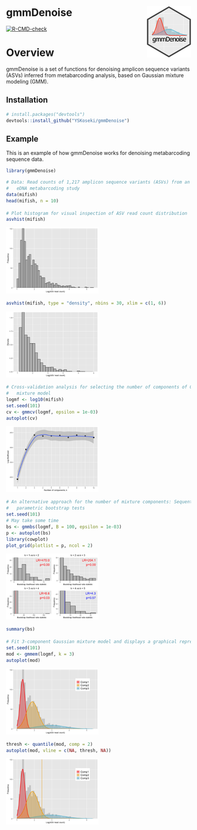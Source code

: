 
<!-- README.md is generated from README.Rmd. Please edit that file -->

# gmmDenoise <img src="man/figures/logo.png" align="right" width="120" />

<!-- badges: start -->

[![R-CMD-check](https://github.com/YSKoseki/gmmDenoise/workflows/R-CMD-check/badge.svg)](https://github.com/YSKoseki/gmmDenoise/actions)
<!-- badges: end -->

# Overview

gmmDenoise is a set of functions for denoising amplicon sequence
variants (ASVs) inferred from metabarcoding analysis, based on Gaussian
mixture modeling (GMM).

## Installation

``` r
# install.packages("devtools")
devtools::install_github("YSKoseki/gmmDenoise")
```

## Example

This is an example of how gmmDenoise works for denoising metabarcoding
sequence data.

``` r
library(gmmDenoise)
```

``` r
# Data: Read counts of 1,217 amplicon sequence variants (ASVs) from an
#   eDNA metabarcoding study
data(mifish)
head(mifish, n = 10)

# Plot histogram for visual inspection of ASV read count distribution
asvhist(mifish)
```

<img src="man/figures/README-example-1.png" width="50%" />

``` r
asvhist(mifish, type = "density", nbins = 30, xlim = c(1, 6))
```

<img src="man/figures/README-example-2.png" width="50%" />

``` r
# Cross-validation analysis for selecting the number of components of Gaussian
#   mixture model
logmf <- log10(mifish)
set.seed(101)
cv <- gmmcv(logmf, epsilon = 1e-03)
autoplot(cv)
```

<img src="man/figures/README-example-3.png" width="50%" />

``` r
# An alternative approach for the number of mixture components: Sequential
#   parametric bootstrap tests 
set.seed(101)
# May take some time
bs <- gmmbs(logmf, B = 100, epsilon = 1e-03)
p <- autoplot(bs)
library(cowplot)
plot_grid(plotlist = p, ncol = 2)
```

<img src="man/figures/README-example-4.png" width="50%" />

``` r
summary(bs)

# Fit 3-component Gaussian mixture model and displays a graphical representation of the output
set.seed(101)
mod <- gmmem(logmf, k = 3)
autoplot(mod)
```

<img src="man/figures/README-example-5.png" width="50%" />

``` r
thresh <- quantile(mod, comp = 2)
autoplot(mod, vline = c(NA, thresh, NA))
```

<img src="man/figures/README-example-6.png" width="50%" />

<!--
You'll still need to render `README.Rmd` regularly, to keep `README.md` up-to-date. `devtools::build_readme()` is handy for this. You could also use GitHub Actions to re-render `README.Rmd` every time you push. An example workflow can be found here: <https://github.com/r-lib/actions/tree/v1/examples>.
-->
